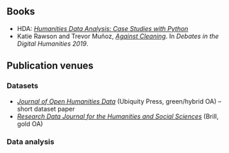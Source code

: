 ## Books
- HDA: [*Humanities Data Analysis: Case Studies with Python*](https://www.humanitiesdataanalysis.org/)
- Katie Rawson and Trevor Muñoz, [*Against Cleaning*](https://dhdebates.gc.cuny.edu/read/untitled-f2acf72c-a469-49d8-be35-67f9ac1e3a60/section/07154de9-4903-428e-9c61-7a92a6f22e51). In *Debates in the Digital Humanities 2019*.
## Publication venues
### Datasets

- [*Journal of Open Humanities Data*](https://openhumanitiesdata.metajnl.com/) (Ubiquity Press, green/hybrid OA) – short dataset paper
- [*Research Data Journal for the Humanities and Social Sciences*](https://brill.com/view/journals/rdj/rdj-overview.xml) (Brill, gold OA)
### Data analysis